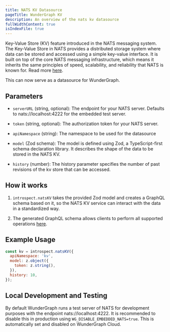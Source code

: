 ```yaml
---
title: NATS KV Datasource
pageTitle: WunderGraph KV
description: An overview of the nats kv datasource
fullWidthContent: true
isIndexFile: true
---
```


Key-Value Store (KV) feature introduced in the NATS messaging system. The Key-Value Store in NATS provides a distributed storage system where data can be stored and accessed using a simple key-value interface. It is built on top of the core NATS messaging infrastructure, which means it inherits the same principles of speed, scalability, and reliability that NATS is known for. Read more [here](https://docs.nats.io/using-nats/developer/develop_jetstream/kv).

This can now serve as a datasource for WunderGraph.

## Parameters

- `serverURL` (string, optional): The endpoint for your NATS server. Defaults to nats://localhost:4222 for the embedded test server.

- `token` (string, optional): The authorization token for your NATS server.

- `apiNamespace` (string): The namespace to be used for the datasource

- `model` (Zod schema): The model is defined using Zod, a TypeScript-first schema declaration library. It describes the shape of the data to be stored in the NATS KV.

- `history` (number): The history parameter specifies the number of past revisions of the kv store that can be accessed.

## How it works

1. `introspect.natsKV` takes the provided Zod model and creates a GraphQL schema based on it, so the NATS KV service can interact with the data in a standardized way.

2. The generated GraphQL schema allows clients to perform all supported operations [here](https://docs.nats.io/using-nats/developer/develop_jetstream/kv).

## Example Usage

```javascript
const kv = introspect.natsKV({
  apiNamespace: 'kv',
  model: z.object({
    token: z.string(),
  }),
  history: 10,
});
```

## Local Development and Testing

By default WunderGraph runs a test server of NATS for development purposes with the endpoint nats://localhost:4222. It is recommended to disable this in production using `WG_DISABLE_EMBEDDED_NATS=true`. This is automatically set and disabled on WunderGraph Cloud.
